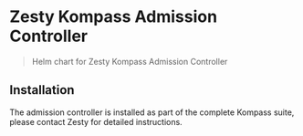 # Zesty Kompass Admission Controller

> Helm chart for Zesty Kompass Admission Controller

## Installation

The admission controller is installed as part of the complete Kompass suite,
please contact Zesty for detailed instructions.
